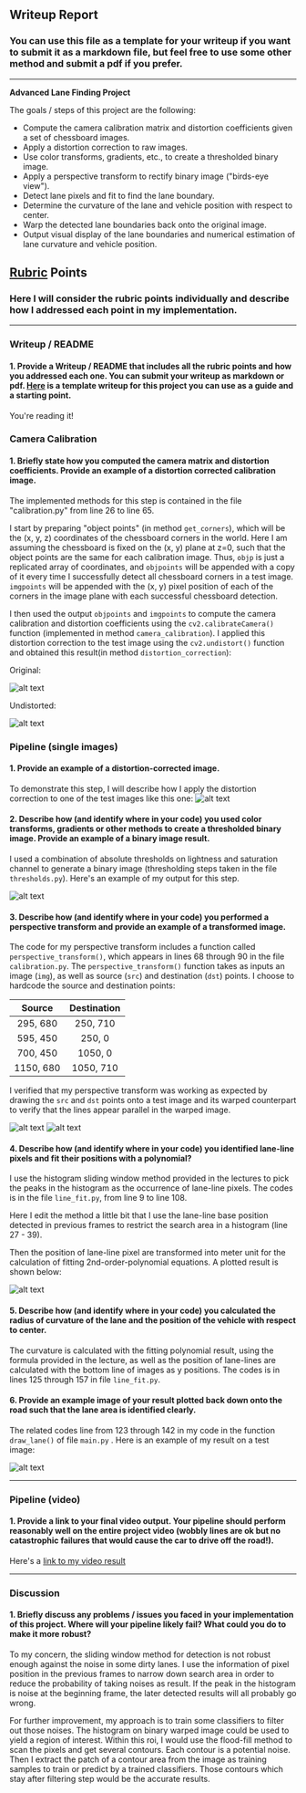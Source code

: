 ## Writeup Report

### You can use this file as a template for your writeup if you want to submit it as a markdown file, but feel free to use some other method and submit a pdf if you prefer.

---

**Advanced Lane Finding Project**

The goals / steps of this project are the following:

* Compute the camera calibration matrix and distortion coefficients given a set of chessboard images.
* Apply a distortion correction to raw images.
* Use color transforms, gradients, etc., to create a thresholded binary image.
* Apply a perspective transform to rectify binary image ("birds-eye view").
* Detect lane pixels and fit to find the lane boundary.
* Determine the curvature of the lane and vehicle position with respect to center.
* Warp the detected lane boundaries back onto the original image.
* Output visual display of the lane boundaries and numerical estimation of lane curvature and vehicle position.

[//]: # (Image References)

[image1]: ./output_images/calibration4.jpg "Original"
[image2]: ./output_images/undistort_calibration4.jpg "Undistorted"
[image3]: ./output_images/undistort_test4.jpg "Undistorted Example"
[image4]: ./output_images/thresholded_image.jpg "Thresholded"
[image5]: ./output_images/pick_polygon_persp.jpg "Perspective"
[image6]: ./output_images/pick_polygon_birdview.jpg "Birdview"
[image7]: ./output_images/fit.jpg "Fit"
[image8]: ./output_images/final_result.jpg "Result"
[video1]: ./project_video_output.mp4 "Video"

## [Rubric](https://review.udacity.com/#!/rubrics/571/view) Points

### Here I will consider the rubric points individually and describe how I addressed each point in my implementation.  

---

### Writeup / README

#### 1. Provide a Writeup / README that includes all the rubric points and how you addressed each one.  You can submit your writeup as markdown or pdf.  [Here](https://github.com/udacity/CarND-Advanced-Lane-Lines/blob/master/writeup_template.md) is a template writeup for this project you can use as a guide and a starting point.  

You're reading it!

### Camera Calibration

#### 1. Briefly state how you computed the camera matrix and distortion coefficients. Provide an example of a distortion corrected calibration image.

The implemented methods for this step is contained in the file "calibration.py" from line 26 to line 65.

I start by preparing "object points" (in method `get_corners`), which will be the (x, y, z) coordinates of the chessboard corners in the world.
Here I am assuming the chessboard is fixed on the (x, y) plane at z=0, such that the object points are the same for each calibration image.
Thus, `objp` is just a replicated array of coordinates, and `objpoints` will be appended with a copy of it every time I successfully detect all chessboard corners in a test image.
`imgpoints` will be appended with the (x, y) pixel position of each of the corners in the image plane with each successful chessboard detection.  

I then used the output `objpoints` and `imgpoints` to compute the camera calibration and distortion coefficients using the `cv2.calibrateCamera()` function (implemented in method `camera_calibration`).
I applied this distortion correction to the test image using the `cv2.undistort()` function and obtained this result(in method `distortion_correction`): 

Original:

![alt text][image1]

Undistorted:

![alt text][image2]

### Pipeline (single images)

#### 1. Provide an example of a distortion-corrected image.

To demonstrate this step, I will describe how I apply the distortion correction to one of the test images like this one:
![alt text][image3]

#### 2. Describe how (and identify where in your code) you used color transforms, gradients or other methods to create a thresholded binary image.  Provide an example of a binary image result.

I used a combination of absolute thresholds on lightness and saturation channel to generate a binary image (thresholding steps taken in the file `thresholds.py`).
Here's an example of my output for this step.  

![alt text][image4]

#### 3. Describe how (and identify where in your code) you performed a perspective transform and provide an example of a transformed image.

The code for my perspective transform includes a function called `perspective_transform()`, which appears in lines 68 through 90 in the file `calibration.py`.
The `perspective_transform()` function takes as inputs an image (`img`), as well as source (`src`) and destination (`dst`) points.
I choose to hardcode the source and destination points:

| Source        | Destination   | 
|:-------------:|:-------------:| 
| 295, 680      | 250, 710      | 
| 595, 450      | 250, 0        |
| 700, 450      | 1050, 0       |
| 1150, 680     | 1050, 710     |

I verified that my perspective transform was working as expected by drawing the `src` and `dst` points onto a test image and its warped counterpart
to verify that the lines appear parallel in the warped image.

![alt text][image5]
![alt text][image6]

#### 4. Describe how (and identify where in your code) you identified lane-line pixels and fit their positions with a polynomial?

I use the histogram sliding window method provided in the lectures to pick the peaks in the histogram as the occurrence of lane-line pixels.
The codes is in the file `line_fit.py`, from line 9 to line 108.

Here I edit the method a little bit that I use the lane-line base position detected in previous frames to restrict the search area in a histogram (line 27 - 39).

Then the position of lane-line pixel are transformed into meter unit for the calculation of fitting 2nd-order-polynomial equations.
A plotted result is shown below:

![alt text][image7]

#### 5. Describe how (and identify where in your code) you calculated the radius of curvature of the lane and the position of the vehicle with respect to center.

The curvature is calculated with the fitting polynomial result, using the formula provided in the lecture, as well as the position of lane-lines
are calculated with the bottom line of images as y positions.
The codes is in lines 125 through 157 in file `line_fit.py`.

#### 6. Provide an example image of your result plotted back down onto the road such that the lane area is identified clearly.

The related codes line from 123 through 142 in my code in the function `draw_lane()` of file `main.py` .  Here is an example of my result on a test image:

![alt text][image8]

---

### Pipeline (video)

#### 1. Provide a link to your final video output.  Your pipeline should perform reasonably well on the entire project video (wobbly lines are ok but no catastrophic failures that would cause the car to drive off the road!).

Here's a [link to my video result](./project_video_output.mp4)

---

### Discussion

#### 1. Briefly discuss any problems / issues you faced in your implementation of this project.  Where will your pipeline likely fail?  What could you do to make it more robust?

To my concern, the sliding window method for detection is not robust enough against the noise in some dirty lanes.
I use the information of pixel position in the previous frames to narrow down search area in order to reduce the probability of taking noises as result. 
If the peak in the histogram is noise at the beginning frame, the later detected results will all probably go wrong.

For further improvement, my approach is to train some classifiers to filter out those noises. The histogram on binary warped image could be used to yield a region of interest.
Within this roi, I would use the flood-fill method to scan the pixels and get several contours. Each contour is a potential noise. Then I extract the patch
of a contour area from the image as training samples to train or predict by a trained classifiers. Those contours which stay after filtering step would be the accurate results.
